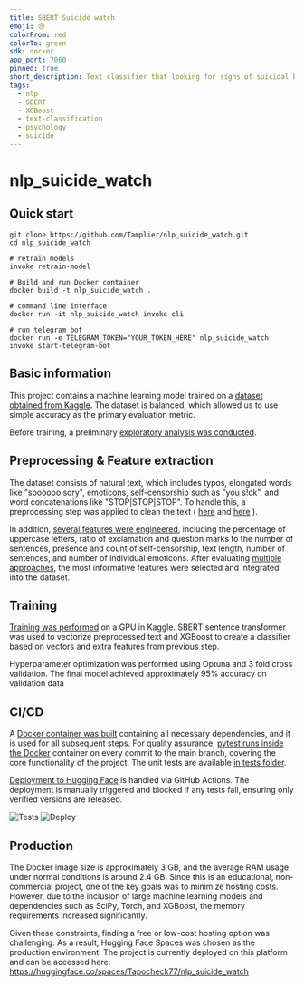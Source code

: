 ```yaml
---
title: SBERT Suicide watch
emoji: 😢
colorFrom: red
colorTo: green
sdk: docker
app_port: 7860
pinned: true
short_description: Text classifier that looking for signs of suicidal behavior.
tags:
  - nlp
  - SBERT
  - XGBoost
  - text-classification
  - psychology
  - suicide
---
```



# nlp_suicide_watch

## Quick start
```
git clone https://github.com/Tamplier/nlp_suicide_watch.git
cd nlp_suicide_watch

# retrain models
invoke retrain-model

# Build and run Docker container
docker build -t nlp_suicide_watch .

# command line interface
docker run -it nlp_suicide_watch invoke cli

# run telegram bot
docker run -e TELEGRAM_TOKEN="YOUR_TOKEN_HERE" nlp_suicide_watch invoke start-telegram-bot
```

## Basic information

This project contains a machine learning model trained on a [dataset obtained from
Kaggle](https://www.kaggle.com/datasets/nikhileswarkomati/suicide-watch).
The dataset is balanced, which allowed us to use simple accuracy as the primary evaluation metric.

Before training,
a preliminary [exploratory analysis was conducted](https://www.kaggle.com/code/alexandrtinekov/sbert-suicide-watch).

## Preprocessing & Feature extraction
The dataset consists of natural text, which includes typos, elongated words like "soooooo sory", emoticons,
self-censorship such as "you s!ck", and word concatenations like "STOP|STOP|STOP". To handle this,
a preprocessing step was applied to clean the text
(
[here](https://github.com/Tamplier/nlp_suicide_watch/blob/main/src/transformers/sentece_splitter.py)
and
[here](https://github.com/Tamplier/nlp_suicide_watch/blob/main/src/util/typos_processor.py)
).

In addition,
[several features were engineered](https://github.com/Tamplier/nlp_suicide_watch/blob/main/src/transformers/features_extractor.py),
including the percentage of uppercase letters, ratio of exclamation and question marks to the number of sentences,
presence and count of self-censorship, text length, number of sentences, and number of individual emoticons.
After evaluating
[multiple approaches](https://github.com/Tamplier/nlp_suicide_watch/blob/main/src/transformers/feature_selector.py),
the most informative features were selected and integrated into the dataset.

## Training
[Training was performed](https://www.kaggle.com/code/alexandrtinekov/upload-to-github-example) on a GPU in Kaggle.
SBERT sentence transformer was used to vectorize preprocessed text and XGBoost to create a classifier
based on vectors and extra features from previous step.

Hyperparameter optimization was performed using Optuna and 3 fold cross validation.
The final model achieved approximately 95% accuracy on validation data

## CI/CD
A [Docker container was built](https://github.com/Tamplier/nlp_suicide_watch/blob/main/Dockerfile)
containing all necessary dependencies, and it is used for all subsequent steps. For quality assurance,
[pytest runs inside the Docker](https://github.com/Tamplier/nlp_suicide_watch/blob/main/.github/workflows/tests.yml)
container on every commit to the main branch, covering the core functionality of the project.
The unit tests are available [in tests folder](https://github.com/Tamplier/nlp_suicide_watch/tree/main/tests).

[Deployment to Hugging Face](https://github.com/Tamplier/nlp_suicide_watch/blob/main/.github/workflows/hugging_face_deploy.yml)
is handled via GitHub Actions. The deployment is manually triggered and blocked if any tests fail,
ensuring only verified versions are released.

![Tests](https://github.com/Tamplier/nlp_suicide_watch/actions/workflows/tests.yml/badge.svg)
![Deploy](https://github.com/Tamplier/nlp_suicide_watch/actions/workflows/hugging_face_deploy.yml/badge.svg)

## Production
The Docker image size is approximately 3 GB, and the average RAM usage under normal conditions is around 2.4 GB.
Since this is an educational, non-commercial project, one of the key goals was to minimize hosting costs.
However, due to the inclusion of large machine learning models and dependencies such as SciPy, Torch, and XGBoost,
the memory requirements increased significantly.

Given these constraints, finding a free or low-cost hosting option was challenging.
As a result, Hugging Face Spaces was chosen as the production environment.
The project is currently deployed on this platform and can be accessed here:
https://huggingface.co/spaces/Tapocheck77/nlp_suicide_watch
